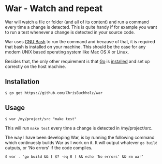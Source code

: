 War - Watch and repeat
======================

War will watch a file or folder (and all of its content) and run a command
every time a change is detected. This is quite handy if for example you want
to run a test whenever a change is detected in your source code.

War uses [GNU Bash](https://www.gnu.org/software/bash/) to run the command
and because of that, it is required that bash is installed on your machine.
This should be the case for any modern UNIX based operating system like
Mac OS X or Linux.

Besides that, the only other requirement is that [Go](http://golang.org) is
[installed](http://golang.org/doc/install) and set up correctly on the
host machine.

## Installation

    $ go get https://github.com/ChrisBuchholz/war

## Usage

    $ war /my/project/src "make test"

This will run `make test` every time a change is detected in /my/project/src.

The way I have been developing War, is by running the following command which
continuesly builds War as I work on it. It will output whatever `go build`
outputs, or 'No errors' if the code compiles.

    $ war . "go build && [ $? -eq 0 ] && echo 'No errors' && rm war"
